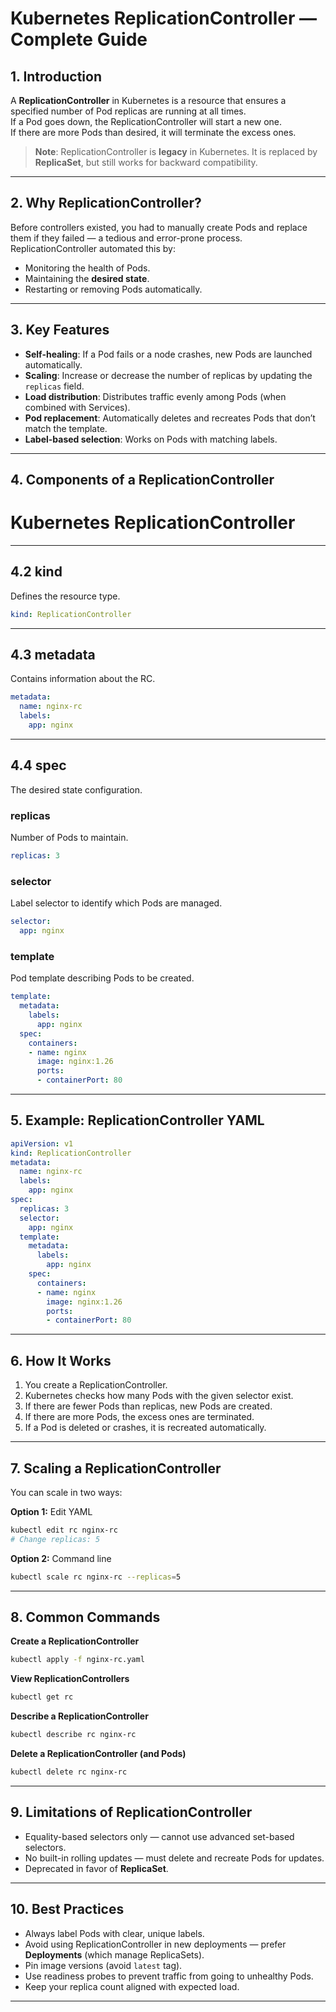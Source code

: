 # Kubernetes ReplicationController — Complete Guide

## 1. Introduction

A **ReplicationController** in Kubernetes is a resource that ensures a specified number of Pod replicas are running at all times.  
If a Pod goes down, the ReplicationController will start a new one.  
If there are more Pods than desired, it will terminate the excess ones.

> **Note**: ReplicationController is **legacy** in Kubernetes. It is replaced by **ReplicaSet**, but still works for backward compatibility.

---

## 2. Why ReplicationController?

Before controllers existed, you had to manually create Pods and replace them if they failed — a tedious and error-prone process.  
ReplicationController automated this by:
- Monitoring the health of Pods.
- Maintaining the **desired state**.
- Restarting or removing Pods automatically.

---

## 3. Key Features

- **Self-healing**: If a Pod fails or a node crashes, new Pods are launched automatically.
- **Scaling**: Increase or decrease the number of replicas by updating the `replicas` field.
- **Load distribution**: Distributes traffic evenly among Pods (when combined with Services).
- **Pod replacement**: Automatically deletes and recreates Pods that don’t match the template.
- **Label-based selection**: Works on Pods with matching labels.

---

## 4. Components of a ReplicationController
# Kubernetes ReplicationController

---

## **4.2 kind**
Defines the resource type.

```yaml
kind: ReplicationController
```

---

## **4.3 metadata**
Contains information about the RC.

```yaml
metadata:
  name: nginx-rc
  labels:
    app: nginx
```

---

## **4.4 spec**
The desired state configuration.

### **replicas**
Number of Pods to maintain.

```yaml
replicas: 3
```

### **selector**
Label selector to identify which Pods are managed.

```yaml
selector:
  app: nginx
```

### **template**
Pod template describing Pods to be created.

```yaml
template:
  metadata:
    labels:
      app: nginx
  spec:
    containers:
    - name: nginx
      image: nginx:1.26
      ports:
      - containerPort: 80
```

---

## **5. Example: ReplicationController YAML**

```yaml
apiVersion: v1
kind: ReplicationController
metadata:
  name: nginx-rc
  labels:
    app: nginx
spec:
  replicas: 3
  selector:
    app: nginx
  template:
    metadata:
      labels:
        app: nginx
    spec:
      containers:
      - name: nginx
        image: nginx:1.26
        ports:
        - containerPort: 80
```

---

## **6. How It Works**
1. You create a ReplicationController.
2. Kubernetes checks how many Pods with the given selector exist.
3. If there are fewer Pods than replicas, new Pods are created.
4. If there are more Pods, the excess ones are terminated.
5. If a Pod is deleted or crashes, it is recreated automatically.

---

## **7. Scaling a ReplicationController**
You can scale in two ways:

**Option 1:** Edit YAML  
```bash
kubectl edit rc nginx-rc
# Change replicas: 5
```

**Option 2:** Command line  
```bash
kubectl scale rc nginx-rc --replicas=5
```

---

## **8. Common Commands**

**Create a ReplicationController**
```bash
kubectl apply -f nginx-rc.yaml
```

**View ReplicationControllers**
```bash
kubectl get rc
```

**Describe a ReplicationController**
```bash
kubectl describe rc nginx-rc
```

**Delete a ReplicationController (and Pods)**
```bash
kubectl delete rc nginx-rc
```

---

## **9. Limitations of ReplicationController**
- Equality-based selectors only — cannot use advanced set-based selectors.
- No built-in rolling updates — must delete and recreate Pods for updates.
- Deprecated in favor of **ReplicaSet**.

---

## **10. Best Practices**
- Always label Pods with clear, unique labels.
- Avoid using ReplicationController in new deployments — prefer **Deployments** (which manage ReplicaSets).
- Pin image versions (avoid `latest` tag).
- Use readiness probes to prevent traffic from going to unhealthy Pods.
- Keep your replica count aligned with expected load.

---
